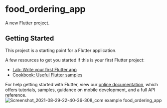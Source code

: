 # food_ordering_app

A new Flutter project.

## Getting Started

This project is a starting point for a Flutter application.

A few resources to get you started if this is your first Flutter project:

- [Lab: Write your first Flutter app](https://flutter.dev/docs/get-started/codelab)
- [Cookbook: Useful Flutter samples](https://flutter.dev/docs/cookbook)

For help getting started with Flutter, view our
[online documentation](https://flutter.dev/docs), which offers tutorials,
samples, guidance on mobile development, and a full API reference.
![Screenshot_2021-08-29-22-40-36-308_com example food_ordering_app](https://user-images.githubusercontent.com/71585418/131260115-18cf3bfe-cc41-499f-bb08-e5ba6a5371bd.jpg)
